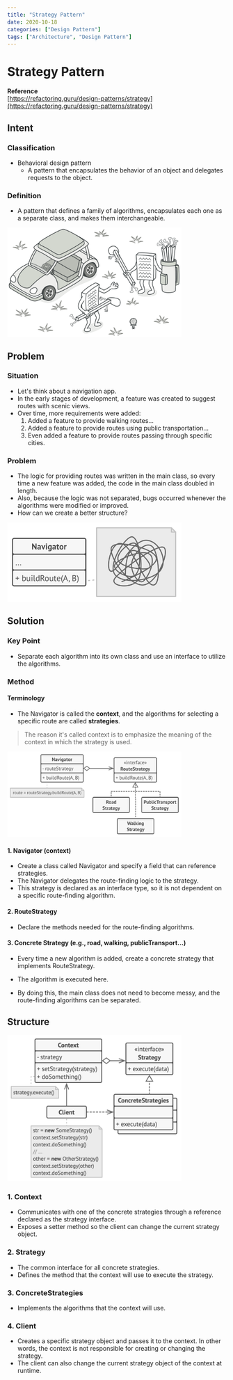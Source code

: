```yaml
---
title: "Strategy Pattern"
date: 2020-10-18
categories: ["Design Pattern"]
tags: ["Architecture", "Design Pattern"]
---
```


# Strategy Pattern

**Reference**  
[https://refactoring.guru/design-patterns/strategy](https://refactoring.guru/design-patterns/strategy)

## Intent

### Classification
- Behavioral design pattern
  - A pattern that encapsulates the behavior of an object and delegates requests to the object.

### Definition
- A pattern that defines a family of algorithms, encapsulates each one as a separate class, and makes them interchangeable.

<img src="strategy-2x.png" width="400px">


## Problem

### Situation
- Let's think about a navigation app.
- In the early stages of development, a feature was created to suggest routes with scenic views.
- Over time, more requirements were added:
  1. Added a feature to provide walking routes...
  2. Added a feature to provide routes using public transportation...
  3. Even added a feature to provide routes passing through specific cities.

### Problem
- The logic for providing routes was written in the main class, so every time a new feature was added, the code in the main class doubled in length.
- Also, because the logic was not separated, bugs occurred whenever the algorithms were modified or improved.
- How can we create a better structure?

<img src="problem-2x.png" width="400px">


## Solution

### Key Point
- Separate each algorithm into its own class and use an interface to utilize the algorithms.

### Method
#### Terminology
- The Navigator is called the **context**, and the algorithms for selecting a specific route are called **strategies**.
> The reason it's called context is to emphasize the meaning of the context in which the strategy is used.

<img src="solution-2x.png" width="400px">

#### 1. Navigator (context)
- Create a class called Navigator and specify a field that can reference strategies.
- The Navigator delegates the route-finding logic to the strategy.
- This strategy is declared as an interface type, so it is not dependent on a specific route-finding algorithm.

#### 2. RouteStrategy
- Declare the methods needed for the route-finding algorithms.

#### 3. Concrete Strategy (e.g., road, walking, publicTransport...)
- Every time a new algorithm is added, create a concrete strategy that implements RouteStrategy.
- The algorithm is executed here.

- By doing this, the main class does not need to become messy, and the route-finding algorithms can be separated.

## Structure

<img src="structure-2x.png" width="400px">

### 1. Context
- Communicates with one of the concrete strategies through a reference declared as the strategy interface.
- Exposes a setter method so the client can change the current strategy object.

### 2. Strategy
- The common interface for all concrete strategies.
- Defines the method that the context will use to execute the strategy.

### 3. ConcreteStrategies
- Implements the algorithms that the context will use.

### 4. Client
- Creates a specific strategy object and passes it to the context. In other words, the context is not responsible for creating or changing the strategy.
- The client can also change the current strategy object of the context at runtime. 